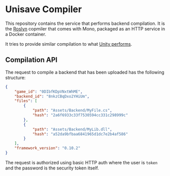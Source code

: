 # Unisave Compiler

This repository contains the service that performs backend compilation.
It is the [Roslyn](https://github.com/dotnet/roslyn) copmiler that comes with
Mono, packaged as an HTTP service in a Docker container.

It tries to provide similar compilation to what [Unity performs](https://docs.unity3d.com/2020.1/Documentation/Manual/CSharpCompiler.html).


## Compilation API

The request to compile a backend that has been uploaded has the following structure:

```json
{
    "game_id": "0DIbfKDpVNxtWhME",
    "backend_id": "8nkzCBqDxo2YHiUm",
    "files": [
        {
            "path": "Assets/Backend/MyFile.cs",
            "hash": "2a6f6933c33f7530594cc331c298999c"
        },
        {
            "path": "Assets/Backend/MyLib.dll",
            "hash": "a52da9bfbaa6841965d1dc7e2b4af586"
        }
    ],
    "framework_version": "0.10.2"
}
```

The request is authorized using basic HTTP auth where the user is `token`
and the password is the security token itself.
